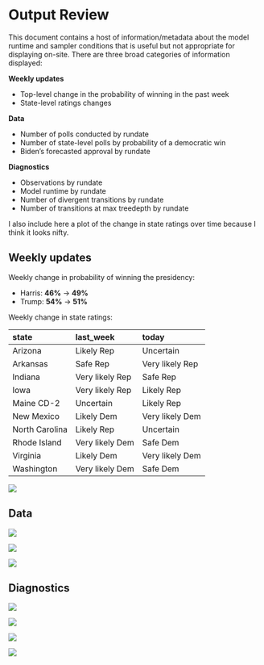 # Output Review


This document contains a host of information/metadata about the model
runtime and sampler conditions that is useful but not appropriate for
displaying on-site. There are three broad categories of information
displayed:

**Weekly updates**

- Top-level change in the probability of winning in the past week
- State-level ratings changes

**Data**

- Number of polls conducted by rundate
- Number of state-level polls by probability of a democratic win
- Biden’s forecasted approval by rundate

**Diagnostics**

- Observations by rundate
- Model runtime by rundate
- Number of divergent transitions by rundate
- Number of transitions at max treedepth by rundate

I also include here a plot of the change in state ratings over time
because I think it looks nifty.

## Weekly updates

Weekly change in probability of winning the presidency:

- Harris: **46%** → **49%**
- Trump: **54%** → **51%**

Weekly change in state ratings:

| state          | last_week       | today           |
|:---------------|:----------------|:----------------|
| Arizona        | Likely Rep      | Uncertain       |
| Arkansas       | Safe Rep        | Very likely Rep |
| Indiana        | Very likely Rep | Safe Rep        |
| Iowa           | Very likely Rep | Likely Rep      |
| Maine CD-2     | Uncertain       | Likely Rep      |
| New Mexico     | Likely Dem      | Very likely Dem |
| North Carolina | Likely Rep      | Uncertain       |
| Rhode Island   | Very likely Dem | Safe Dem        |
| Virginia       | Likely Dem      | Very likely Dem |
| Washington     | Very likely Dem | Safe Dem        |

![](REVIEW_files/figure-commonmark/unnamed-chunk-4-1.png)

## Data

![](REVIEW_files/figure-commonmark/unnamed-chunk-5-1.png)

![](REVIEW_files/figure-commonmark/unnamed-chunk-6-1.png)

![](REVIEW_files/figure-commonmark/unnamed-chunk-7-1.png)

## Diagnostics

![](REVIEW_files/figure-commonmark/unnamed-chunk-8-1.png)

![](REVIEW_files/figure-commonmark/unnamed-chunk-9-1.png)

![](REVIEW_files/figure-commonmark/unnamed-chunk-10-1.png)

![](REVIEW_files/figure-commonmark/unnamed-chunk-11-1.png)
